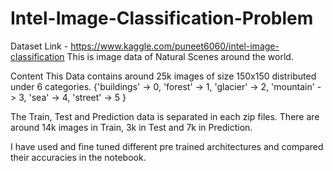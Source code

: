 # Intel-Image-Classification-Problem
Dataset Link - https://www.kaggle.com/puneet6060/intel-image-classification
This is image data of Natural Scenes around the world.

Content
This Data contains around 25k images of size 150x150 distributed under 6 categories.
{'buildings' -> 0,
'forest' -> 1,
'glacier' -> 2,
'mountain' -> 3,
'sea' -> 4,
'street' -> 5 }

The Train, Test and Prediction data is separated in each zip files. There are around 14k images in Train, 3k in Test and 7k in Prediction.

I have used and fine tuned  different pre trained architectures and compared their accuracies in the notebook.
